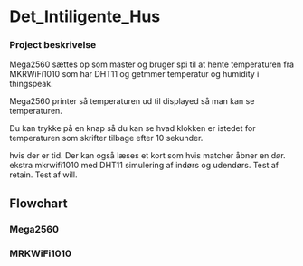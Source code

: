 # Det_Intiligente_Hus
### Project beskrivelse
Mega2560 sættes op som master og bruger spi til at hente temperaturen fra MKRWiFi1010 som har DHT11 og getmmer temperatur og humidity i thingspeak.

Mega2560 printer så temperaturen ud til displayed så man kan se temperaturen.

Du kan trykke på en knap så du kan se hvad klokken er istedet for temperaturen som skrifter tilbage efter 10 sekunder.

hvis der er tid.
Der kan også læses et kort som hvis matcher åbner en dør.
ekstra mkrwifi1010 med DHT11 simulering af indørs og udendørs.
Test af retain.
Test af will.

## Flowchart
### Mega2560

### MRKWiFi1010
